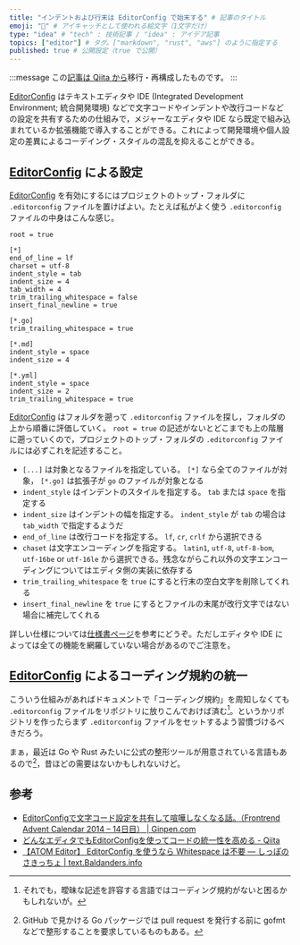 ```yaml
---
title: "インデントおよび行末は EditorConfig で始末する" # 記事のタイトル
emoji: "💮" # アイキャッチとして使われる絵文字（1文字だけ）
type: "idea" # "tech" : 技術記事 / "idea" : アイデア記事
topics: ["editor"] # タグ。["markdown", "rust", "aws"] のように指定する
published: true # 公開設定（true で公開）
---
```


:::message
この[記事は Qiita から](https://qiita.com/spiegel-im-spiegel/items/a1b4d1ad2a6693ae33e4)移行・再構成したものです。
:::

[EditorConfig] はテキストエディタや IDE (Integrated Development Environment; 統合開発環境) などで文字コードやインデントや改行コードなどの設定を共有するための仕組みで，メジャーなエディタや IDE なら既定で組み込まれているか拡張機能で導入することができる。これによって開発環境や個人設定の差異によるコーデイング・スタイルの混乱を抑えることができる。

## [EditorConfig] による設定

[EditorConfig] を有効にするにはプロジェクトのトップ・フォルダに `.editorconfig` ファイルを置けばよい。たとえば私がよく使う `.editorconfig` ファイルの中身はこんな感じ。

```
root = true

[*]
end_of_line = lf
charset = utf-8
indent_style = tab
indent_size = 4
tab_width = 4
trim_trailing_whitespace = false
insert_final_newline = true

[*.go]
trim_trailing_whitespace = true

[*.md]
indent_style = space
indent_size = 4

[*.yml]
indent_style = space
indent_size = 2
trim_trailing_whitespace = true
```

[EditorConfig] はフォルダを遡って `.editorconfig` ファイルを探し，フォルダの上から順番に評価していく。 `root = true` の記述がないとどこまでも上の階層に遡っていくので，プロジェクトのトップ・フォルダの `.editorconfig` ファイルには必ずこれを記述すること。

- `[...]` は対象となるファイルを指定している。 `[*]` なら全てのファイルが対象， `[*.go]` は拡張子が `go` のファイルが対象となる
- `indent_style` はインデントのスタイルを指定する。 `tab` または `space` を指定する
- `indent_size` はインデントの幅を指定する。 `indent_style` が `tab` の場合は `tab_width` で指定するようだ
- `end_of_line` は改行コードを指定する。 `lf`, `cr`, `crlf` から選択できる
- `chaset` は文字エンコーディングを指定する。 `latin1`, `utf-8`, `utf-8-bom`, `utf-16be` or `utf-16le` から選択できる。残念ながらこれ以外の文字エンコーディングについてはエディタ側の実装に依存する
- `trim_trailing_whitespace` を `true` にすると行末の空白文字を削除してくれる
- `insert_final_newline` を `true` にするとファイルの末尾が改行文字ではない場合に補完してくれる

詳しい仕様については[仕様書ページ](https://editorconfig-specification.readthedocs.io/en/latest/ "EditorConfig Specification — EditorConfig Specification documentation")を参考にどうぞ。ただしエディタや IDE によっては全ての機能を網羅していない場合があるのでご注意を。

## [EditorConfig] によるコーディング規約の統一

こういう仕組みがあればドキュメントで「コーディング規約」を周知しなくても `.editorconfig` ファイルをリポジトリに放りこんでおけば済む[^cr1]。というかリポジトリを作ったらまず `.editorconfig` ファイルをセットするよう習慣づけるべきだろう。

[^cr1]: それでも，曖昧な記述を許容する言語ではコーディング規約がないと困るかもしれないが。

まぁ，最近は Go や Rust みたいに公式の整形ツールが用意されている言語もあるので[^pr1]，昔ほどの需要はないかもしれないけど。

[^pr1]: GitHub で見かける Go パッケージでは pull request を発行する前に gofmt などで整形することを要求しているものもある。

## 参考

- [EditorConfigで文字コード設定を共有して喧嘩しなくなる話。（Frontrend Advent Calendar 2014 – 14日目） | Ginpen.com](http://ginpen.com/2014/12/14/editorconfig/)
- [どんなエディタでもEditorConfigを使ってコードの統一性を高める - Qiita](https://qiita.com/naru0504/items/82f09881abaf3f4dc171)
- [【ATOM Editor】 EditorConfig を使うなら Whitespace は不要 — しっぽのさきっちょ | text.Baldanders.info](https://text.baldanders.info/remark/2016/10/warnig-from-editorconfig-at-atom/)

[EditorConfig]: https://editorconfig.org/
